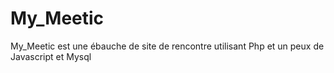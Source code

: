 # My_Meetic
My_Meetic est une ébauche de site de rencontre utilisant Php et un peux de Javascript et Mysql
